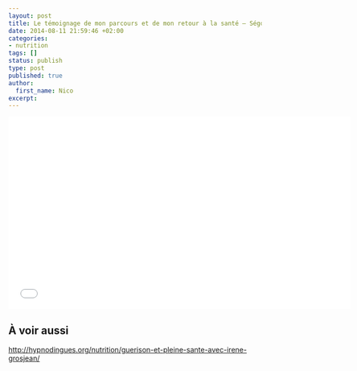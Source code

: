 ```yaml
---
layout: post
title: Le témoignage de mon parcours et de mon retour à la santé – Ségolène Quenin
date: 2014-08-11 21:59:46 +02:00
categories:
- nutrition
tags: []
status: publish
type: post
published: true
author:
  first_name: Nico
excerpt:
---
```


<iframe src="//www.youtube.com/embed/HWf2YlMRjlk?rel=0" width="680" height="383" frameborder="0" allowfullscreen="allowfullscreen"></iframe>

## À voir aussi

<http://hypnodingues.org/nutrition/guerison-et-pleine-sante-avec-irene-grosjean/>


